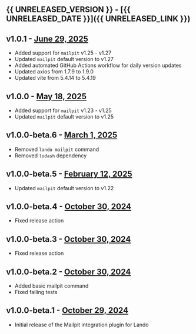 ## {{ UNRELEASED_VERSION }} - [{{ UNRELEASED_DATE }}]({{ UNRELEASED_LINK }})

## v1.0.1 - [June 29, 2025](https://github.com/lando/mailpit/releases/tag/v1.0.1)

- Added support for `mailpit` v1.25 - v1.27
- Updated `mailpit` default version to v1.27
- Added automated GitHub Actions workflow for daily version updates
- Updated axios from 1.7.9 to 1.9.0
- Updated vite from 5.4.14 to 5.4.19

## v1.0.0 - [May 18, 2025](https://github.com/lando/mailpit/releases/tag/v1.0.0)

- Added support for `mailpit` v1.23 - v1.25
- Updated `mailpit` default version to v1.25

## v1.0.0-beta.6 - [March 1, 2025](https://github.com/lando/mailpit/releases/tag/v1.0.0-beta.6)

- Removed `lando mailpit` command
- Removed `lodash` dependency

## v1.0.0-beta.5 - [February 12, 2025](https://github.com/lando/mailpit/releases/tag/v1.0.0-beta.5)

- Updated `mailpit` default version to v1.22

## v1.0.0-beta.4 - [October 30, 2024](https://github.com/lando/mailpit/releases/tag/v1.0.0-beta.4)

- Fixed release action

## v1.0.0-beta.3 - [October 30, 2024](https://github.com/lando/mailpit/releases/tag/v1.0.0-beta.3)

- Fixed release action

## v1.0.0-beta.2 - [October 30, 2024](https://github.com/lando/mailpit/releases/tag/v1.0.0-beta.2)

- Added basic mailpit command
- Fixed failing tests

## v1.0.0-beta.1 - [October 29, 2024](https://github.com/lando/mailpit/releases/tag/v1.0.0-beta.1)

- Initial release of the Mailpit integration plugin for Lando
